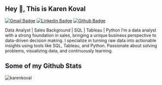 ## Hey 👋, This is Karen Koval
[![Gmail Badge](https://img.shields.io/badge/-karendkoval@gmail.com-c14438?style=flat&logo=Gmail&logoColor=white&link=mailto:karenfregozo@gmail.com)](mailto:karenfregozo@gmail.com) 
[![Linkedin Badge](https://img.shields.io/badge/-https://www.linkedin.com/in/karenkoval/-0072b1?style=flat&logo=Linkedin&logoColor=white&link=https://www.linkedin.com/in/https://www.linkedin.com/in/karenkoval//)](https://www.linkedin.com/in/https://www.linkedin.com/in/karenkoval//) [![Github Badge](https://img.shields.io/badge/-karenkoval-grey?style=flat&logo=github&logoColor=white&link=https://github.com/karenkoval/)](https://www.github.com/karenkoval/) <p align='left'>Data Analyst | Sales Background | SQL | Tableau | Python
I’m a data analyst with a strong foundation in sales, bringing a unique business perspective to data-driven decision making. I specialize in turning raw data into actionable insights using tools like SQL, Tableau, and Python. Passionate about solving problems, visualizing data, and continuously learning.</p>
## Some of my Github Stats
<p align=left> <img src=https://komarev.com/ghpvc/?username=karenkoval alt=karenkoval /> </p>

